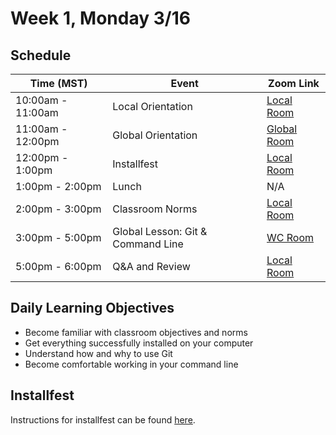 # Week 1, Monday 3/16

## Schedule
| Time (MST)                  | Event                             | Zoom Link                                    |
|-----------------------|-----------------------------------|----------------------------------------------|
| 10:00am - 11:00am | Local Orientation                 | [Local Room](https://generalassembly.zoom.us/j/4539501986) |
| 11:00am - 12:00pm | Global Orientation                | [Global Room](https://generalassembly.zoom.us/j/86065807)   |
| 12:00pm - 1:00pm | Installfest                       | [Local Room](https://generalassembly.zoom.us/j/4539501986) |
| 1:00pm - 2:00pm  | Lunch                             | N/A                                          |
| 2:00pm - 3:00pm  | Classroom Norms                   | [Local Room](https://generalassembly.zoom.us/j/4539501986) |
| 3:00pm - 5:00pm  | Global Lesson: Git & Command Line | [WC Room](https://generalassembly.zoom.us/j/860658072)  |
| 5:00pm - 6:00pm  | Q&A and Review                    | [Local Room](https://generalassembly.zoom.us/j/4539501986) |

## Daily Learning Objectives
- Become familiar with classroom objectives and norms
- Get everything successfully installed on your computer
- Understand how and why to use Git
- Become comfortable working in your command line

## Installfest
Instructions for installfest can be found [here](https://git.generalassemb.ly/DSI-US-11/course-info/wiki/Student-Install-Guide).
